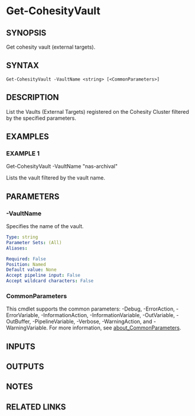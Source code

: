  # Get-CohesityVault

## SYNOPSIS
Get cohesity vault (external targets).
## SYNTAX

```
Get-CohesityVault -VaultName <string> [<CommonParameters>]
```

## DESCRIPTION
List the Vaults (External Targets) registered on the Cohesity Cluster filtered by the specified parameters.

## EXAMPLES

### EXAMPLE 1
Get-CohesityVault -VaultName "nas-archival"

Lists the vault filtered by the vault name.

## PARAMETERS

### -VaultName
Specifies the name of the vault.

```yaml
Type: string
Parameter Sets: (All)
Aliases:

Required: False
Position: Named
Default value: None
Accept pipeline input: False
Accept wildcard characters: False
```

### CommonParameters
This cmdlet supports the common parameters: -Debug, -ErrorAction, -ErrorVariable, -InformationAction, -InformationVariable, -OutVariable, -OutBuffer, -PipelineVariable, -Verbose, -WarningAction, and -WarningVariable. For more information, see [about_CommonParameters](http://go.microsoft.com/fwlink/?LinkID=113216).

## INPUTS

## OUTPUTS

## NOTES

## RELATED LINKS
